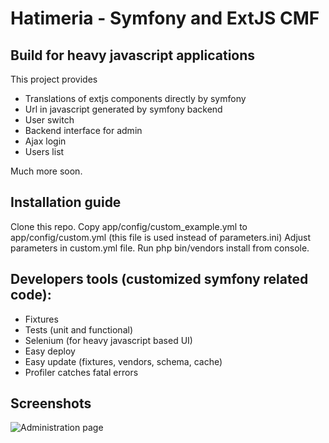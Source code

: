 # Hatimeria - Symfony and ExtJS CMF

## Build for heavy javascript applications

This project provides

 * Translations of extjs components directly by symfony
 * Url in javascript generated by symfony backend
 * User switch
 * Backend interface for admin
 * Ajax login
 * Users list

Much more soon.

## Installation guide

Clone this repo.
Copy app/config/custom_example.yml to app/config/custom.yml (this file is used instead of parameters.ini)
Adjust parameters in custom.yml file.
Run php bin/vendors install from console.

## Developers tools (customized symfony related code):

* Fixtures
* Tests (unit and functional)
* Selenium (for heavy javascript based UI)
* Easy deploy
* Easy update (fixtures, vendors, schema, cache)
* Profiler catches fatal errors

## Screenshots

![Administration page](https://github.com/hatimeria/hatimeria/raw/master/app/Resources/doc/images/admin.png)